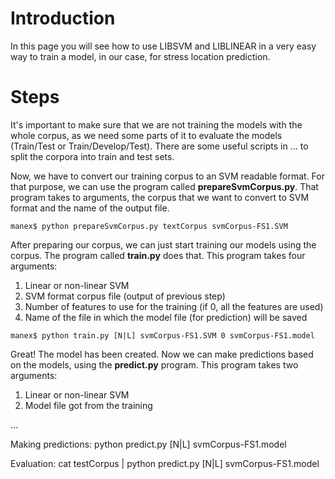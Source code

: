 # Introduction #

In this page you will see how to use LIBSVM and LIBLINEAR in a very easy way to train a model, in our case, for stress location prediction.

# Steps #

It's important to make sure that we are not training the models with the whole corpus, as we need some parts of it to evaluate the models (Train/Test or Train/Develop/Test). There are some useful scripts in ... to split the corpora into train and test sets.

Now, we have to convert our training corpus to an SVM readable format. For that purpose, we can use the program called **prepareSvmCorpus.py**. That program takes to arguments, the corpus that we want to convert to SVM format and the name of the output file.

`manex$ python prepareSvmCorpus.py textCorpus svmCorpus-FS1.SVM`

After preparing our corpus, we can just start training our models using the corpus. The program called **train.py** does that. This program takes four arguments:

  1. Linear or non-linear SVM
  1. SVM format corpus file (output of previous step)
  1. Number of features to use for the training (if 0, all the features are used)
  1. Name of the file in which the model file (for prediction) will be saved

`manex$ python train.py [N|L] svmCorpus-FS1.SVM 0 svmCorpus-FS1.model`

Great! The model has been created. Now we can make predictions based on the models, using the **predict.py** program. This program takes two arguments:

  1. Linear or non-linear SVM
  1. Model file got from the training

...

Making predictions: python predict.py [N|L] svmCorpus-FS1.model

Evaluation: cat testCorpus | python predict.py [N|L] svmCorpus-FS1.model